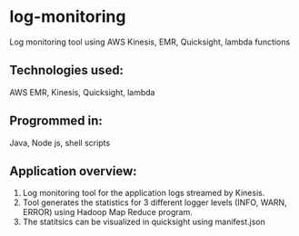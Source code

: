 # log-monitoring
Log monitoring tool using AWS Kinesis, EMR, Quicksight, lambda functions

## Technologies used: 
AWS EMR, Kinesis, Quicksight, lambda

## Progrommed in:
Java, Node js, shell scripts

## Application overview:
1. Log monitoring tool for the application logs streamed by Kinesis.
2. Tool generates the statistics for 3 different logger levels (INFO, WARN, ERROR) using Hadoop Map Reduce program.
3. The statitsics can be visualized in quicksight using manifest.json

